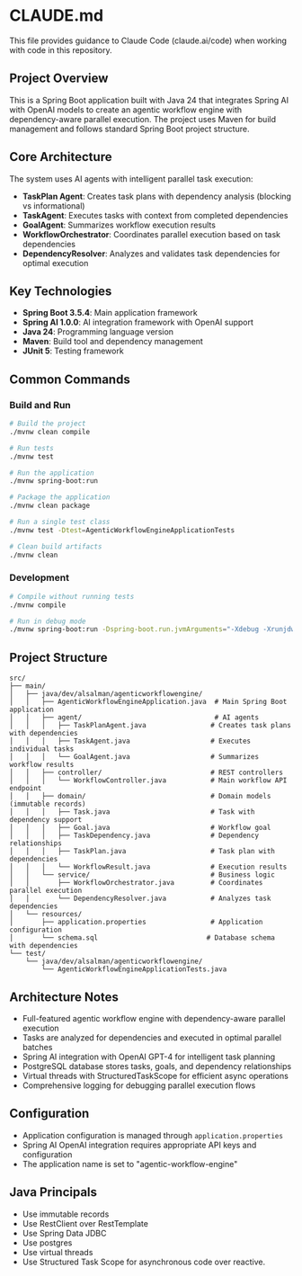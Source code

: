 # CLAUDE.md

This file provides guidance to Claude Code (claude.ai/code) when working with code in this repository.

## Project Overview
This is a Spring Boot application built with Java 24 that integrates Spring AI with OpenAI models to create an agentic workflow engine with dependency-aware parallel execution. The project uses Maven for build management and follows standard Spring Boot project structure.

## Core Architecture
The system uses AI agents with intelligent parallel task execution:
- **TaskPlan Agent**: Creates task plans with dependency analysis (blocking vs informational)
- **TaskAgent**: Executes tasks with context from completed dependencies
- **GoalAgent**: Summarizes workflow execution results
- **WorkflowOrchestrator**: Coordinates parallel execution based on task dependencies
- **DependencyResolver**: Analyzes and validates task dependencies for optimal execution

## Key Technologies
- **Spring Boot 3.5.4**: Main application framework
- **Spring AI 1.0.0**: AI integration framework with OpenAI support
- **Java 24**: Programming language version
- **Maven**: Build tool and dependency management
- **JUnit 5**: Testing framework

## Common Commands

### Build and Run
```bash
# Build the project
./mvnw clean compile

# Run tests
./mvnw test

# Run the application
./mvnw spring-boot:run

# Package the application
./mvnw clean package

# Run a single test class
./mvnw test -Dtest=AgenticWorkflowEngineApplicationTests

# Clean build artifacts
./mvnw clean
```

### Development
```bash
# Compile without running tests
./mvnw compile

# Run in debug mode
./mvnw spring-boot:run -Dspring-boot.run.jvmArguments="-Xdebug -Xrunjdwp:transport=dt_socket,server=y,suspend=n,address=5005"
```

## Project Structure
```
src/
├── main/
│   ├── java/dev/alsalman/agenticworkflowengine/
│   │   ├── AgenticWorkflowEngineApplication.java  # Main Spring Boot application
│   │   ├── agent/                                 # AI agents
│   │   │   ├── TaskPlanAgent.java                # Creates task plans with dependencies
│   │   │   ├── TaskAgent.java                    # Executes individual tasks
│   │   │   └── GoalAgent.java                    # Summarizes workflow results
│   │   ├── controller/                           # REST controllers
│   │   │   └── WorkflowController.java           # Main workflow API endpoint
│   │   ├── domain/                               # Domain models (immutable records)
│   │   │   ├── Task.java                         # Task with dependency support
│   │   │   ├── Goal.java                         # Workflow goal
│   │   │   ├── TaskDependency.java               # Dependency relationships
│   │   │   ├── TaskPlan.java                     # Task plan with dependencies
│   │   │   └── WorkflowResult.java               # Execution results
│   │   └── service/                              # Business logic
│   │       ├── WorkflowOrchestrator.java         # Coordinates parallel execution
│   │       └── DependencyResolver.java           # Analyzes task dependencies
│   └── resources/
│       ├── application.properties                # Application configuration
│       └── schema.sql                           # Database schema with dependencies
└── test/
    └── java/dev/alsalman/agenticworkflowengine/
        └── AgenticWorkflowEngineApplicationTests.java
```

## Architecture Notes
- Full-featured agentic workflow engine with dependency-aware parallel execution
- Tasks are analyzed for dependencies and executed in optimal parallel batches
- Spring AI integration with OpenAI GPT-4 for intelligent task planning
- PostgreSQL database stores tasks, goals, and dependency relationships
- Virtual threads with StructuredTaskScope for efficient async operations
- Comprehensive logging for debugging parallel execution flows

## Configuration
- Application configuration is managed through `application.properties`
- Spring AI OpenAI integration requires appropriate API keys and configuration
- The application name is set to "agentic-workflow-engine"

## Java Principals
- Use immutable records
- Use RestClient over RestTemplate
- Use Spring Data JDBC 
- Use postgres
- Use virtual threads
- Use Structured Task Scope for asynchronous code over reactive.